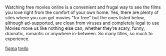 Watching free movies online is a convenient and frugal way to see the films you love right from the comfort of your own home. Yes, there are plenty of sites where you can get movies "for free" but the ones listed below, although ad-supported, are clean from viruses and completely legal to use Movies move us like nothing else can, whether they’re scary, funny, dramatic, romantic or anywhere in-between. So many titles, so much to experience.


[figma](https://www.figma.com/file/U4amtjYdHCFIaXsmkyWHts/Untitled?node-id=0%3A1&t=ZKXkTocmEsfImF20-0)
[trello](https://trello.com/b/CizG2b27/react-web-application)